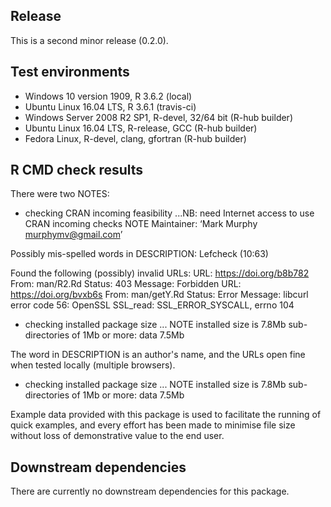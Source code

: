 ## Release
This is a second minor release (0.2.0).

## Test environments
* Windows 10 version 1909, R 3.6.2 (local)
* Ubuntu Linux 16.04 LTS, R 3.6.1 (travis-ci)
* Windows Server 2008 R2 SP1, R-devel, 32/64 bit (R-hub builder)
* Ubuntu Linux 16.04 LTS, R-release, GCC (R-hub builder)
* Fedora Linux, R-devel, clang, gfortran (R-hub builder)

## R CMD check results
There were two NOTES:

* checking CRAN incoming feasibility ...NB: need Internet access to use CRAN
incoming checks
 NOTE
Maintainer: ‘Mark Murphy <murphymv@gmail.com>’

Possibly mis-spelled words in DESCRIPTION:
  Lefcheck (10:63)

Found the following (possibly) invalid URLs:
  URL: https://doi.org/b8b782
    From: man/R2.Rd
    Status: 403
    Message: Forbidden
  URL: https://doi.org/bvxb6s
    From: man/getY.Rd
    Status: Error
    Message: libcurl error code 56:
      	OpenSSL SSL_read: SSL_ERROR_SYSCALL, errno 104

* checking installed package size ... NOTE
  installed size is  7.8Mb
  sub-directories of 1Mb or more:
    data   7.5Mb
    
The word in DESCRIPTION is an author's name, and the URLs open fine when tested
locally (multiple browsers).

* checking installed package size ... NOTE
  installed size is  7.8Mb
  sub-directories of 1Mb or more:
    data   7.5Mb

Example data provided with this package is used to facilitate the running of
quick examples, and every effort has been made to minimise file size without
loss of demonstrative value to the end user.

## Downstream dependencies
There are currently no downstream dependencies for this package.
